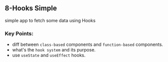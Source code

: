 ## 8-Hooks Simple
simple app to fetch some data using Hooks

### Key Points:
- diff between `class-based` components and `function-based` components.
- what's the `hook system` and its purpose.
- use `useState` and `useEffect` hooks.
